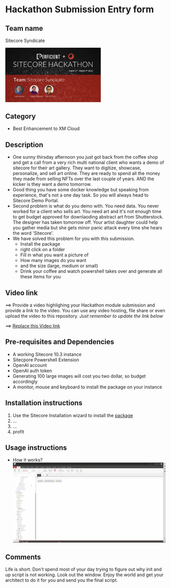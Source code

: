 # Hackathon Submission Entry form

## Team name
Sitecore Syndicate
<!-- ![Sitecore Syndicate Team](docs/images/syndicate-team.png?raw=true "Sitecore Syndicate Team") -->
<img src="docs/images/syndicate-team.png" alt= 'Sitecore Syndicate Team' width="300" >

## Category
 
  - Best Enhancement to XM Cloud

## Description

  - One sunny thirsday afternoon you just got back from the coffee shop and get a call from a very rich multi national client who wants a demo of sitecore for their art gallery. They want to digitize, showcase, personalize, and sell art online. They are ready to spend all the money they made from selling NFTs over the last couple of years. AND the kicker is they want a demo tomorrow. 
  - Good thing you have some docker knowledge but speaking from experience, that's not a one day task. So you will always head to Sitecore Demo Portal. 
  - Second problem is what do you demo with. You need data. You never worked for a client who sells art. You need art and it's not enough time to get budget approved for downlaoding abstract art from Shutterstock. The designer has taken tomorrow off. Your artist daughter could help you gather media  but she gets minor panic attack every time she hears the word 'Sitecore'.
  - We have solved this problem for you with this submission.
    - Install the package
    - right click on a folder
    - Fill in what you want a picture of
    - How many images do you want
    - and the size (large, medium or small)
    - Drink your coffee and watch powershell takes over and generate all these items for you

## Video link
⟹ Provide a video highlighing your Hackathon module submission and provide a link to the video. You can use any video hosting, file share or even upload the video to this repository. _Just remember to update the link below_

⟹ [Replace this Video link](#video-link)


## Pre-requisites and Dependencies

- A working Sitecore 10.3 instance
- Sitecpore Powershell Extension
- OpenAI account 
- OpenAI auth token
- Generating 100 large images will cost you two dollar, so budget accordingly
- A monitor, mouse and keyboard to install the package on your instance

## Installation instructions

1. Use the Sitecore Installation wizard to install the [package](#link-to-package)
2. ...
3. ...
3. profit

## Usage instructions

- How it works?
![how it works](docs/images/sitecore-syndicate-image-generator.gif?raw=true "how it works")

## Comments
Life is short. Don't spend most of your day trying to figure out why init and up script is not working. Look out the window. Enjoy the world and get your architect to do it for you and send you the final script.